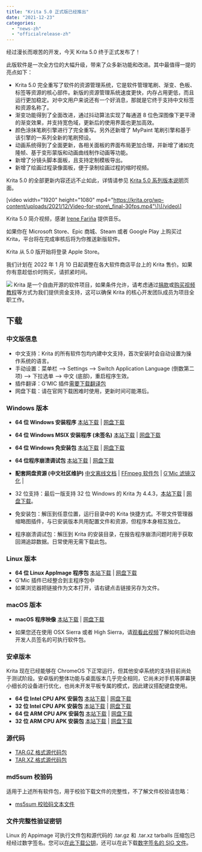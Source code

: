 ```yaml
---
title: "Krita 5.0 正式版已经推出"
date: "2021-12-23"
categories: 
  - "news-zh"
  - "officialrelease-zh"
---
```


经过漫长而艰苦的开发，今天 Krita 5.0 终于正式发布了！

此版软件是一次全方位的大幅升级，带来了众多新功能和改进。其中最值得一提的亮点如下：

- Krita 5.0 完全重写了软件的资源管理系统，它是软件管理笔刷、渐变、色板、标签等资源的核心部件。新版的资源管理系统速度更快，内存占用更低，而且运行更加稳定。对中文用户来说还有一个好消息，那就是它终于支持中文标签和资源名称了。
- 渐变功能得到了全面改进，通过抖动算法实现了每通道 8 位色深图像下更平滑的渐变效果，并支持宽色域，更新后的使用界面也更加高效。
- 颜色涂抹笔刷引擎进行了完全重写。另外还新增了 MyPaint 笔刷引擎和基于该引擎的一系列全新的笔刷预设。
- 动画系统得到了全面更新，各相关面板的界面布局更加合理，并新增了诸如克隆帧、基于变形蒙版和动画曲线制作动画等功能。
- 新增了分镜头脚本面板，且支持定制模板导出。
- 新增了绘画过程录像面板，便于录制绘画过程的缩时视频。

Krita 5.0 的全部更新内容还远不止如此，详情请参见 [Krita 5.0 系列版本说明](https://krita.org/zh/krita-5-0-release-notes-zh/)页面。

\[video width="1920" height="1080" mp4="https://krita.org/wp-content/uploads/2021/12/Video-for-store\_final-30fps.mp4"\]\[/video\]

Krita 5.0 简介视频，感谢 [Irene Fariña](https://www.instagram.com/irerakmusic/) 提供音乐。

如果你在 Microsoft Store、Epic 商城、Steam 或者 Google Play 上购买过 Krita，平台将在完成审核后将为你推送新版软件。

Krita 从 5.0 版开始将登录 Apple Store。

我们计划在 2022 年 1 月 10 日起调整在各大软件商店平台上的 Krita 售价。如果你有意趁低价时购买，请抓紧时间。

![](/images/posts/2021/2021-11-16_kiki-piggy-bank_krita5.png) Krita 是一个自由开源的软件项目，如果条件允许，请考虑通过[捐款](https://fund.krita.org)或[购买视频教程](https://krita.org/en/shop/)等方式为我们提供资金支持，这可以确保 Krita 的核心开发团队成员为项目全职工作。

## 下载

### 中文版信息

- 中文支持：Krita 的所有软件包均内建中文支持，首次安装时会自动设置为操作系统的语言。
- 手动设置：菜单栏 --> Settings --> Switch Application Language (倒数第二项) --> 下拉选单 --> 中文 (底部)，重启程序生效。
- 插件翻译：G'MIC 插件[需要下载翻译包](https://share.weiyun.com/SBopNjOn)
- 网盘下载：请在官网下载困难时使用，更新时间可能滞后。

### Windows 版本

- **64 位 Windows 安装程序** [本站下载](https://download.kde.org/stable/krita/5.0.0/krita-x64-5.0.0-setup.exe) | [网盘下载](https://share.weiyun.com/aVyf2PXQ)
- **64 位 Windows MSIX 安装程序 (未签名)** [本站下载](https://download.kde.org/stable/krita/5.0.0/krita-x64-5.0.0-unsigned.msix) | [网盘下载](https://share.weiyun.com/aVyf2PXQ)
- **64 位 Windows 免安装包** [本站下载](https://download.kde.org/stable/krita/5.0.0/krita-x64-5.0.0.zip) | [网盘下载](https://share.weiyun.com/aVyf2PXQ)
- **64 位程序崩溃调试包** [本站下载](https://download.kde.org/stable/krita/5.0.0/krita-x64-5.0.0-dbg.zip) | [网盘下载](https://share.weiyun.com/aVyf2PXQ)

- **配套网盘资源 (中文社区维护)** [中文离线文档](https://share.weiyun.com/Dea2uj0M) | [FFmpeg 软件包](https://share.weiyun.com/6tH13bVC) | [G'Mic 滤镜汉化](https://share.weiyun.com/SBopNjOn) |

- 32 位支持：最后一版支持 32 位 Windows 的 Krita 为 4.4.3，[本站下载](https://download.kde.org/stable/krita/4.4.3/krita-x86-4.4.3-setup.exe) | [网盘下载](https://share.weiyun.com/wdMnx1WB)。
- 免安装包：解压到任意位置，运行目录中的 Krita 快捷方式。不带文件管理器缩略图插件，与已安装版本共用配置文件和资源，但程序本身相互独立。
- 程序崩溃调试包：解压到 Krita 的安装目录，在报告程序崩溃问题时用于获取回溯追踪数据。日常使用无需下载此包。

### Linux 版本

- **64 位 Linux AppImage 程序包** [本站下载](https://download.kde.org/stable/krita/5.0.0/krita-5.0.0-x86_64.appimage) | [网盘下载](https://share.weiyun.com/j7Vrjx2m)
- G'Mic 插件已经整合到主程序包中
- 如果浏览器把链接作为文本打开，请右键点击链接另存为文件。

### macOS 版本

- **macOS 程序映像** [本站下载](https://download.kde.org/unstable/krita/5.0.0-beta5/krita-5.0.0-beta5.dmg) | [网盘下载](https://share.weiyun.com/jc82ykle)

- 如果您还在使用 OSX Sierra 或者 High Sierra，请[观看此视频](https://www.youtube.com/watch?v=3py0kgq95Hk)了解如何启动由开发人员签名的可执行软件包。

### 安卓版本

Krita 现在已经能够在 ChromeOS 下正常运行，但其他安卓系统的支持目前尚处于测试阶段。安卓版的整体功能与桌面版本几乎完全相同，它尚未对手机等屏幕狭小细长的设备进行优化，也尚未开发平板专属的模式，因此建议搭配键盘使用。

- **64 位 Intel CPU APK 安装包** [本站下载](https://download.kde.org/stable/krita/5.0.0/krita-x86_64-5.0.0-release-signed.apk) | [网盘下载](https://share.weiyun.com/KXRP4Ec0)
- **32 位 Intel CPU APK 安装包** [本站下载](https://download.kde.org/stable/krita/5.0.0/krita-x86-5.0.0-release-signed.apk) | [网盘下载](https://share.weiyun.com/KXRP4Ec0)
- **64 位 ARM CPU APK 安装包** [本站下载](https://download.kde.org/stable/krita/5.0.0/krita-arm64-v8a-5.0.0-release-signed.apk) | [网盘下载](https://share.weiyun.com/AxnO4CZZ)
- **32 位 ARM CPU APK 安装包** [本站下载](https://download.kde.org/stable/krita/5.0.0/krita-armeabi-v7a-5.0.0-release-signed.apk) | [网盘下载](https://share.weiyun.com/AxnO4CZZ)

### 源代码

- [TAR.GZ 格式源代码包](https://download.kde.org/stable/krita/5.0.0/krita-5.0.0.tar.gz)
- [TAR.XZ 格式源代码包](https://download.kde.org/stable/krita/5.0.0/krita-5.0.0.tar.xz)

### md5sum 校验码

适用于上述所有软件包，用于校验下载文件的完整性，不了解文件校验请忽略：

- [ms5sum 校验码文本文件](https://download.kde.org/stable/krita/5.0.0/md5sum.txt)

### 文件完整性验证密钥

Linux 的 Appimage 可执行文件包和源代码的 .tar.gz 和 .tar.xz tarballs 压缩包已经经过数字签名。您可以[在此下载公钥](https://files.kde.org/krita/4DA79EDA231C852B)，还可以在此下载[数字签名的 SIG 文件](https://download.kde.org/stable/krita/5.0.0/)。
